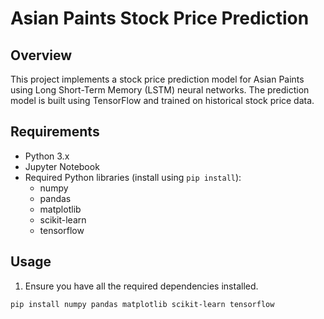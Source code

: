 # Asian Paints Stock Price Prediction

## Overview

This project implements a stock price prediction model for Asian Paints using Long Short-Term Memory (LSTM) neural networks. The prediction model is built using TensorFlow and trained on historical stock price data.

## Requirements

- Python 3.x
- Jupyter Notebook
- Required Python libraries (install using `pip install`):
  - numpy
  - pandas
  - matplotlib
  - scikit-learn
  - tensorflow

## Usage

1. Ensure you have all the required dependencies installed.

```bash
pip install numpy pandas matplotlib scikit-learn tensorflow
